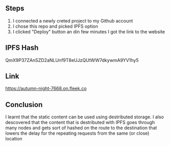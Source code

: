 ## Steps
1) I connected a newly creted project to my Github account
2) I chose this repo and picked IPFS option 
3) I clicked "Deploy" button an din few minutes I got the link to the website
## IPFS Hash 
QmX9P37ZAnSZD2aNLUnf9T8eUJzQUtWW7dkywmA9YV1hy5
## Link 
<a href="https://autumn-night-7668.on.fleek.co">https://autumn-night-7668.on.fleek.co</a>
## Conclusion
I learnt that the static content can be used using destributed storage. I also descovered that the content that is destributed with IPFS goes through many nodes and gets sort of hashed on the route to the destination that lowers the delay for the repeating requests from the same (or close) location
